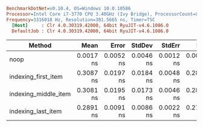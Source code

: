 ``` ini

BenchmarkDotNet=v0.10.4, OS=Windows 10.0.10586
Processor=Intel Core i7-3770 CPU 3.40GHz (Ivy Bridge), ProcessorCount=8
Frequency=3316018 Hz, Resolution=301.5665 ns, Timer=TSC
  [Host]     : Clr 4.0.30319.42000, 64bit RyuJIT-v4.6.1086.0
  DefaultJob : Clr 4.0.30319.42000, 64bit RyuJIT-v4.6.1086.0


```
 |               Method |      Mean |     Error |    StdDev |    StdErr |       Min |        Q1 |    Median |        Q3 |       Max |            Op/s | Allocated |
 |--------------------- |----------:|----------:|----------:|----------:|----------:|----------:|----------:|----------:|----------:|----------------:|----------:|
 |                 noop | 0.0017 ns | 0.0052 ns | 0.0046 ns | 0.0012 ns | 0.0000 ns | 0.0000 ns | 0.0000 ns | 0.0000 ns | 0.0167 ns | 571636998848.75 |      0 kB |
 |  indexing_first_item | 0.3087 ns | 0.0197 ns | 0.0184 ns | 0.0048 ns | 0.2860 ns | 0.2923 ns | 0.3063 ns | 0.3266 ns | 0.3449 ns |   3239480961.77 |      0 kB |
 | indexing_middle_item | 0.3081 ns | 0.0195 ns | 0.0173 ns | 0.0046 ns | 0.2876 ns | 0.2990 ns | 0.3015 ns | 0.3151 ns | 0.3451 ns |   3245238090.27 |      0 kB |
 |   indexing_last_item | 0.2891 ns | 0.0091 ns | 0.0086 ns | 0.0022 ns | 0.2710 ns | 0.2832 ns | 0.2914 ns | 0.2962 ns | 0.2980 ns |   3458867577.36 |      0 kB |

